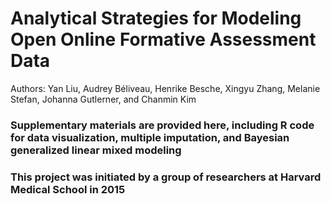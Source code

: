 # Analytical Strategies for Modeling Open Online Formative Assessment Data
Authors: Yan Liu, Audrey Béliveau, Henrike Besche, Xingyu Zhang, Melanie Stefan, Johanna Gutlerner, and Chanmin Kim

### Supplementary materials are provided here, including R code for data visualization, multiple imputation, and Bayesian generalized linear mixed modeling

### This project was initiated by a group of researchers at Harvard Medical School in 2015
